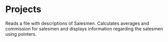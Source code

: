 # Projects
Reads a file with descriptions of Salesmen. Calculates averages and commission for salesmen and displays information regarding the salesmen using pointers.

